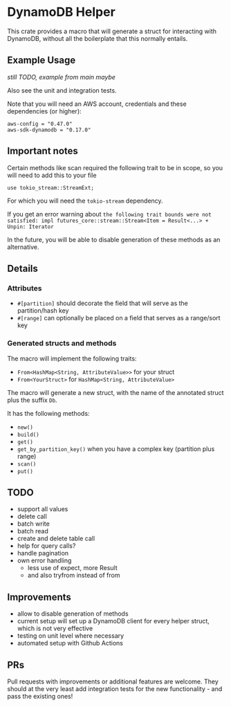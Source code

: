 # DynamoDB Helper

This crate provides a macro that will generate a struct for interacting with DynamoDB, without all the boilerplate that this normally entails.

## Example Usage

*still TODO, example from main maybe*

Also see the unit and integration tests.

Note that you will need an AWS account, credentials and these dependencies (or higher):

```
aws-config = "0.47.0"
aws-sdk-dynamodb = "0.17.0"
```

## Important notes

Certain methods like scan required the following trait to be in scope, so you will need to add this to your file

```
use tokio_stream::StreamExt;
```

For which you will need the `tokio-stream` dependency.

If you get an error warning about `the following trait bounds were not satisfied: impl futures_core::stream::Stream<Item = Result<...> + Unpin: Iterator`

In the future, you will be able to disable generation of these methods as an alternative.

## Details

### Attributes

- `#[partition]` should decorate the field that will serve as the partition/hash key
- `#[range]` can optionally be placed on a field that serves as a range/sort key

### Generated structs and methods

The macro will implement the following traits:
- `From<HashMap<String, AttributeValue>>` for your struct
- `From<YourStruct>` for `HashMap<String, AttributeValue>`

The macro will generate a new struct, with the name of the annotated struct plus the suffix `Db`.

It has the following methods:
- `new()`
- `build()`
- `get()`
- `get_by_partition_key()` when you have a complex key (partition plus range)
- `scan()`
- `put()`

## TODO

- support all values
- delete call
- batch write
- batch read
- create and delete table call
- help for query calls?
- handle pagination
- own error handling
    - less use of expect, more Result
    - and also tryfrom instead of from

## Improvements

- allow to disable generation of methods
- current setup will set up a DynamoDB client for every helper struct, which is not very effective
- testing on unit level where necessary
- automated setup with Github Actions

## PRs

Pull requests with improvements or additional features are welcome. They should at the very least add integration tests for the new functionality - and pass the existing ones!
